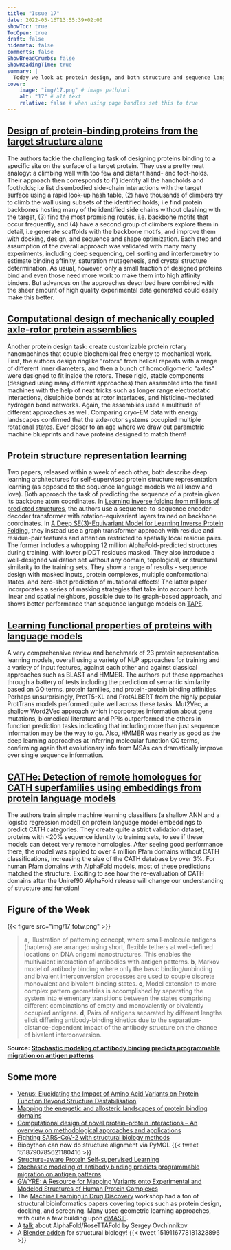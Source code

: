 ```yaml
---
title: "Issue 17"
date: 2022-05-16T13:55:39+02:00
showToc: true
TocOpen: true
draft: false
hidemeta: false
comments: false
ShowBreadCrumbs: false
ShowReadingTime: true
summary: |
  Today we look at protein design, and both structure and sequence language models.
cover:
    image: "img/17.png" # image path/url
    alt: "17" # alt text
    relative: false # when using page bundles set this to true
---
```




## [Design of protein-binding proteins from the target structure alone](https://doi.org/10.1038/s41586-022-04654-9)
The authors tackle the challenging task of designing proteins binding to a specific site on the surface of a target protein. They use a pretty neat analogy: a climbing wall with too few and distant hand- and foot-holds. Their approach then corresponds to (1) identify all the handholds and footholds; i.e list disembodied side-chain interactions with the target surface using a rapid look-up hash table, (2) have thousands of climbers try to climb the wall using subsets of the identified holds; i.e find protein backbones hosting many of the identified side chains without clashing with the target, (3) find the most promising routes, i.e. backbone motifs that occur frequently, and (4) have a second group of climbers explore them in detail, i.e generate scaffolds with the backbone motifs, and improve them with docking, design, and sequence and shape optimization. Each step and assumption of the overall approach was validated with many many experiments, including deep sequencing, cell sorting and interferometry to estimate binding affinity, saturation mutagenesis, and crystal structure determination. As usual, however, only a small fraction of designed proteins bind and even those need more work to make them into high affinity binders. But advances on the approaches described here combined with the sheer amount of high quality experimental data generated could easily make this better.

## [Computational design of mechanically coupled axle-rotor protein assemblies](https://doi.org/10.1126/science.abm1183)

Another protein design task: create customizable protein rotary nanomachines that couple biochemical free energy to mechanical work. First, the authors design ringlike "rotors" from helical repeats with a range of different inner diameters, and then a bunch of homooligomeric "axles" were designed to fit inside the rotors. These rigid, stable components (designed using many different approaches) then assembled into the final machines with the help of neat tricks such as longer range electrostatic interactions, disulphide bonds at rotor interfaces, and histidine-mediated hydrogen bond networks. Again, the assemblies used a multitude of different approaches as well. Comparing cryo-EM data with energy landscapes confirmed that the axle-rotor systems occupied multiple rotational states. Ever closer to an age where we draw out parametric machine blueprints and have proteins designed to match them!

## Protein structure representation learning
Two papers, released within a week of each other, both describe deep learning architectures for self-supervised protein structure representation learning (as opposed to the sequence language models we all know and love). Both approach the task of predicting the sequence of a protein given its backbone atom coordinates. In [Learning inverse folding from millions of predicted structures](https://doi.org/10.1101/2022.04.10.487779), the authors use a sequence-to-sequence encoder-decoder transformer with rotation-equivariant layers trained on backbone coordinates. In [A Deep SE(3)-Equivariant Model for Learning Inverse Protein Folding](https://doi.org/10.1101/2022.04.15.488492), they instead use a graph transformer approach with residue and residue-pair features and attention restricted to spatially local residue pairs. The former includes a whopping 12 million AlphaFold-predicted structures during training, with lower plDDT residues masked. They also introduce a well-designed validation set without any domain, topological, or structural similarity to the training sets. They show a range of results - sequence design with masked inputs, protein complexes, multiple conformational states, and zero-shot prediction of mutational effects! The latter paper incorporates a series of masking strategies that take into account both linear and spatial neighbors, possible due to its graph-based approach, and shows better performance than sequence language models on [TAPE](https://github.com/songlab-cal/tape).


## [Learning functional properties of proteins with language models](https://doi.org/10.1038/s42256-022-00457-9)
A very comprehensive review and benchmark of 23 protein representation learning models, overall using a variety of NLP approaches for training and a variety of input features, against each other and against classical approaches such as BLAST and HMMER. The authors put these approaches through a battery of tests including the prediction of semantic similarity based on GO terms, protein families, and protein-protein binding affinities. Perhaps unsurprisingly, ProtT5-XL and ProtALBERT from the highly popular ProtTrans models performed quite well across these tasks. Mut2Vec, a shallow Word2Vec approach which incorporates information about gene mutations, biomedical literature and PPIs outperformed the others in function prediction tasks indicating that including more than just sequence information may be the way to go. Also, HMMER was nearly as good as the deep learning approaches at inferring molecular function GO terms, confirming again that evolutionary info from MSAs can dramatically improve over single sequence information.

## [CATHe: Detection of remote homologues for CATH superfamilies using embeddings from protein language models](https://doi.org/10.1101/2022.03.10.483805)
The authors train simple machine learning classifiers (a shallow ANN and a logistic regression model) on protein language model embeddings to predict CATH categories. They create quite a strict validation dataset, proteins with <20% sequence identity to training sets, to see if these models can detect very remote homologies. After seeing good performance there, the model was applied to over 4 million Pfam domains without CATH classifications, increasing the size of the CATH database by over 3%. For human Pfam domains with AlphaFold models, most of these predictions matched the structure. Exciting to see how the re-evaluation of CATH domains after the Uniref90 AlphaFold release will change our understanding of structure and function!

## Figure of the Week

{{< figure src="img/17_fotw.png" >}}

> **a**, Illustration of patterning concept, where small-molecule antigens (haptens) are arranged using short, flexible tethers at well-defined locations on DNA origami nanostructures. This enables the multivalent interaction of antibodies with antigen patterns. **b**, Markov model of antibody binding where only the basic binding/unbinding and bivalent interconversion processes are used to couple discrete monovalent and bivalent binding states. **c**, Model extension to more complex pattern geometries is accomplished by separating the system into elementary transitions between the states comprising different combinations of empty and monovalently or bivalently occupied antigens. **d**, Pairs of antigens separated by different lengths elicit differing antibody-binding kinetics due to the separation-distance-dependent impact of the antibody structure on the chance of bivalent interconversion.

**Source: [ Stochastic modeling of antibody binding predicts programmable migration on antigen patterns ](https://doi.org/10.1038/s43588-022-00218-z)**

## Some more
- [Venus: Elucidating the Impact of Amino Acid Variants on Protein Function Beyond Structure Destabilisation](https://doi.org/10.1016/j.jmb.2022.167567)
- [Mapping the energetic and allosteric landscapes of protein binding domains](https://doi.org/10.1038/s41586-022-04586-4)
- [Computational design of novel protein–protein interactions – An overview on methodological approaches and applications](https://doi.org/10.1016/j.sbi.2022.102370)
- [Fighting SARS-CoV-2 with structural biology methods](https://doi.org/10.1038/s41592-022-01448-9)
- Biopython can now do structure alignment via PyMOL
{{< tweet 1518790785621180416 >}}
- [Structure-aware Protein Self-supervised Learning](https://doi.org/10.48550/arXiv.2204.04213)
- [Stochastic modeling of antibody binding predicts programmable migration on antigen patterns ](https://doi.org/10.1038/s43588-022-00218-z)
- [GWYRE: A Resource for Mapping Variants onto Experimental and Modeled Structures of Human Protein Complexes](https://doi.org/10.1016/j.jmb.2022.167608)
- The [Machine Learning in Drug Discovery](https://www.mldd-workshop.org/accepted-papers) workshop had a ton of structural bioinformatics papers covering topics such as protein design, docking, and screening. Many used geometric learning approaches, with quite a few building upon [dMASIF](https://github.com/FreyrS/dMaSIF).
- A [talk](https://www.youtube.com/watch?v=-EGu8whJV78) about AlphaFold/RoseTTAFold by Sergey Ovchinnikov
- A [Blender addon](https://github.com/BradyAJohnston/MolecularNodes) for structural biology!
{{< tweet 1519116778181328896 >}}




